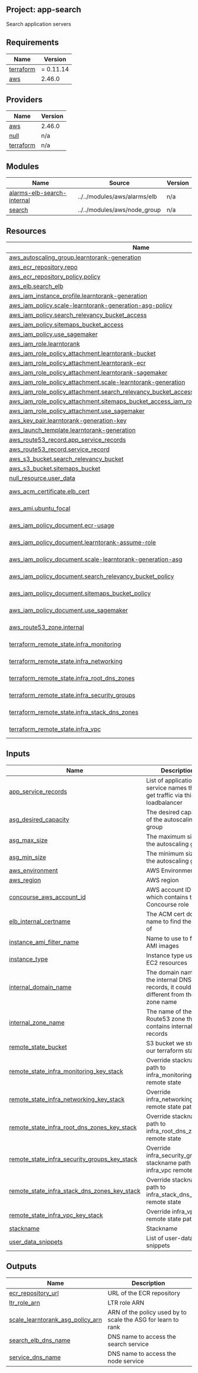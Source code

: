 ## Project: app-search

Search application servers

## Requirements

| Name | Version |
|------|---------|
| <a name="requirement_terraform"></a> [terraform](#requirement\_terraform) | = 0.11.14 |
| <a name="requirement_aws"></a> [aws](#requirement\_aws) | 2.46.0 |

## Providers

| Name | Version |
|------|---------|
| <a name="provider_aws"></a> [aws](#provider\_aws) | 2.46.0 |
| <a name="provider_null"></a> [null](#provider\_null) | n/a |
| <a name="provider_terraform"></a> [terraform](#provider\_terraform) | n/a |

## Modules

| Name | Source | Version |
|------|--------|---------|
| <a name="module_alarms-elb-search-internal"></a> [alarms-elb-search-internal](#module\_alarms-elb-search-internal) | ../../modules/aws/alarms/elb | n/a |
| <a name="module_search"></a> [search](#module\_search) | ../../modules/aws/node_group | n/a |

## Resources

| Name | Type |
|------|------|
| [aws_autoscaling_group.learntorank-generation](https://registry.terraform.io/providers/hashicorp/aws/2.46.0/docs/resources/autoscaling_group) | resource |
| [aws_ecr_repository.repo](https://registry.terraform.io/providers/hashicorp/aws/2.46.0/docs/resources/ecr_repository) | resource |
| [aws_ecr_repository_policy.policy](https://registry.terraform.io/providers/hashicorp/aws/2.46.0/docs/resources/ecr_repository_policy) | resource |
| [aws_elb.search_elb](https://registry.terraform.io/providers/hashicorp/aws/2.46.0/docs/resources/elb) | resource |
| [aws_iam_instance_profile.learntorank-generation](https://registry.terraform.io/providers/hashicorp/aws/2.46.0/docs/resources/iam_instance_profile) | resource |
| [aws_iam_policy.scale-learntorank-generation-asg-policy](https://registry.terraform.io/providers/hashicorp/aws/2.46.0/docs/resources/iam_policy) | resource |
| [aws_iam_policy.search_relevancy_bucket_access](https://registry.terraform.io/providers/hashicorp/aws/2.46.0/docs/resources/iam_policy) | resource |
| [aws_iam_policy.sitemaps_bucket_access](https://registry.terraform.io/providers/hashicorp/aws/2.46.0/docs/resources/iam_policy) | resource |
| [aws_iam_policy.use_sagemaker](https://registry.terraform.io/providers/hashicorp/aws/2.46.0/docs/resources/iam_policy) | resource |
| [aws_iam_role.learntorank](https://registry.terraform.io/providers/hashicorp/aws/2.46.0/docs/resources/iam_role) | resource |
| [aws_iam_role_policy_attachment.learntorank-bucket](https://registry.terraform.io/providers/hashicorp/aws/2.46.0/docs/resources/iam_role_policy_attachment) | resource |
| [aws_iam_role_policy_attachment.learntorank-ecr](https://registry.terraform.io/providers/hashicorp/aws/2.46.0/docs/resources/iam_role_policy_attachment) | resource |
| [aws_iam_role_policy_attachment.learntorank-sagemaker](https://registry.terraform.io/providers/hashicorp/aws/2.46.0/docs/resources/iam_role_policy_attachment) | resource |
| [aws_iam_role_policy_attachment.scale-learntorank-generation](https://registry.terraform.io/providers/hashicorp/aws/2.46.0/docs/resources/iam_role_policy_attachment) | resource |
| [aws_iam_role_policy_attachment.search_relevancy_bucket_access_iam_role_policy_attachment](https://registry.terraform.io/providers/hashicorp/aws/2.46.0/docs/resources/iam_role_policy_attachment) | resource |
| [aws_iam_role_policy_attachment.sitemaps_bucket_access_iam_role_policy_attachment](https://registry.terraform.io/providers/hashicorp/aws/2.46.0/docs/resources/iam_role_policy_attachment) | resource |
| [aws_iam_role_policy_attachment.use_sagemaker](https://registry.terraform.io/providers/hashicorp/aws/2.46.0/docs/resources/iam_role_policy_attachment) | resource |
| [aws_key_pair.learntorank-generation-key](https://registry.terraform.io/providers/hashicorp/aws/2.46.0/docs/resources/key_pair) | resource |
| [aws_launch_template.learntorank-generation](https://registry.terraform.io/providers/hashicorp/aws/2.46.0/docs/resources/launch_template) | resource |
| [aws_route53_record.app_service_records](https://registry.terraform.io/providers/hashicorp/aws/2.46.0/docs/resources/route53_record) | resource |
| [aws_route53_record.service_record](https://registry.terraform.io/providers/hashicorp/aws/2.46.0/docs/resources/route53_record) | resource |
| [aws_s3_bucket.search_relevancy_bucket](https://registry.terraform.io/providers/hashicorp/aws/2.46.0/docs/resources/s3_bucket) | resource |
| [aws_s3_bucket.sitemaps_bucket](https://registry.terraform.io/providers/hashicorp/aws/2.46.0/docs/resources/s3_bucket) | resource |
| [null_resource.user_data](https://registry.terraform.io/providers/hashicorp/null/latest/docs/resources/resource) | resource |
| [aws_acm_certificate.elb_cert](https://registry.terraform.io/providers/hashicorp/aws/2.46.0/docs/data-sources/acm_certificate) | data source |
| [aws_ami.ubuntu_focal](https://registry.terraform.io/providers/hashicorp/aws/2.46.0/docs/data-sources/ami) | data source |
| [aws_iam_policy_document.ecr-usage](https://registry.terraform.io/providers/hashicorp/aws/2.46.0/docs/data-sources/iam_policy_document) | data source |
| [aws_iam_policy_document.learntorank-assume-role](https://registry.terraform.io/providers/hashicorp/aws/2.46.0/docs/data-sources/iam_policy_document) | data source |
| [aws_iam_policy_document.scale-learntorank-generation-asg](https://registry.terraform.io/providers/hashicorp/aws/2.46.0/docs/data-sources/iam_policy_document) | data source |
| [aws_iam_policy_document.search_relevancy_bucket_policy](https://registry.terraform.io/providers/hashicorp/aws/2.46.0/docs/data-sources/iam_policy_document) | data source |
| [aws_iam_policy_document.sitemaps_bucket_policy](https://registry.terraform.io/providers/hashicorp/aws/2.46.0/docs/data-sources/iam_policy_document) | data source |
| [aws_iam_policy_document.use_sagemaker](https://registry.terraform.io/providers/hashicorp/aws/2.46.0/docs/data-sources/iam_policy_document) | data source |
| [aws_route53_zone.internal](https://registry.terraform.io/providers/hashicorp/aws/2.46.0/docs/data-sources/route53_zone) | data source |
| [terraform_remote_state.infra_monitoring](https://registry.terraform.io/providers/hashicorp/terraform/latest/docs/data-sources/remote_state) | data source |
| [terraform_remote_state.infra_networking](https://registry.terraform.io/providers/hashicorp/terraform/latest/docs/data-sources/remote_state) | data source |
| [terraform_remote_state.infra_root_dns_zones](https://registry.terraform.io/providers/hashicorp/terraform/latest/docs/data-sources/remote_state) | data source |
| [terraform_remote_state.infra_security_groups](https://registry.terraform.io/providers/hashicorp/terraform/latest/docs/data-sources/remote_state) | data source |
| [terraform_remote_state.infra_stack_dns_zones](https://registry.terraform.io/providers/hashicorp/terraform/latest/docs/data-sources/remote_state) | data source |
| [terraform_remote_state.infra_vpc](https://registry.terraform.io/providers/hashicorp/terraform/latest/docs/data-sources/remote_state) | data source |

## Inputs

| Name | Description | Type | Default | Required |
|------|-------------|------|---------|:--------:|
| <a name="input_app_service_records"></a> [app\_service\_records](#input\_app\_service\_records) | List of application service names that get traffic via this loadbalancer | `list` | `[]` | no |
| <a name="input_asg_desired_capacity"></a> [asg\_desired\_capacity](#input\_asg\_desired\_capacity) | The desired capacity of the autoscaling group | `string` | `"2"` | no |
| <a name="input_asg_max_size"></a> [asg\_max\_size](#input\_asg\_max\_size) | The maximum size of the autoscaling group | `string` | `"2"` | no |
| <a name="input_asg_min_size"></a> [asg\_min\_size](#input\_asg\_min\_size) | The minimum size of the autoscaling group | `string` | `"2"` | no |
| <a name="input_aws_environment"></a> [aws\_environment](#input\_aws\_environment) | AWS Environment | `string` | n/a | yes |
| <a name="input_aws_region"></a> [aws\_region](#input\_aws\_region) | AWS region | `string` | `"eu-west-1"` | no |
| <a name="input_concourse_aws_account_id"></a> [concourse\_aws\_account\_id](#input\_concourse\_aws\_account\_id) | AWS account ID which contains the Concourse role | `string` | n/a | yes |
| <a name="input_elb_internal_certname"></a> [elb\_internal\_certname](#input\_elb\_internal\_certname) | The ACM cert domain name to find the ARN of | `string` | n/a | yes |
| <a name="input_instance_ami_filter_name"></a> [instance\_ami\_filter\_name](#input\_instance\_ami\_filter\_name) | Name to use to find AMI images | `string` | `""` | no |
| <a name="input_instance_type"></a> [instance\_type](#input\_instance\_type) | Instance type used for EC2 resources | `string` | `"c5.xlarge"` | no |
| <a name="input_internal_domain_name"></a> [internal\_domain\_name](#input\_internal\_domain\_name) | The domain name of the internal DNS records, it could be different from the zone name | `string` | n/a | yes |
| <a name="input_internal_zone_name"></a> [internal\_zone\_name](#input\_internal\_zone\_name) | The name of the Route53 zone that contains internal records | `string` | n/a | yes |
| <a name="input_remote_state_bucket"></a> [remote\_state\_bucket](#input\_remote\_state\_bucket) | S3 bucket we store our terraform state in | `string` | n/a | yes |
| <a name="input_remote_state_infra_monitoring_key_stack"></a> [remote\_state\_infra\_monitoring\_key\_stack](#input\_remote\_state\_infra\_monitoring\_key\_stack) | Override stackname path to infra\_monitoring remote state | `string` | `""` | no |
| <a name="input_remote_state_infra_networking_key_stack"></a> [remote\_state\_infra\_networking\_key\_stack](#input\_remote\_state\_infra\_networking\_key\_stack) | Override infra\_networking remote state path | `string` | `""` | no |
| <a name="input_remote_state_infra_root_dns_zones_key_stack"></a> [remote\_state\_infra\_root\_dns\_zones\_key\_stack](#input\_remote\_state\_infra\_root\_dns\_zones\_key\_stack) | Override stackname path to infra\_root\_dns\_zones remote state | `string` | `""` | no |
| <a name="input_remote_state_infra_security_groups_key_stack"></a> [remote\_state\_infra\_security\_groups\_key\_stack](#input\_remote\_state\_infra\_security\_groups\_key\_stack) | Override infra\_security\_groups stackname path to infra\_vpc remote state | `string` | `""` | no |
| <a name="input_remote_state_infra_stack_dns_zones_key_stack"></a> [remote\_state\_infra\_stack\_dns\_zones\_key\_stack](#input\_remote\_state\_infra\_stack\_dns\_zones\_key\_stack) | Override stackname path to infra\_stack\_dns\_zones remote state | `string` | `""` | no |
| <a name="input_remote_state_infra_vpc_key_stack"></a> [remote\_state\_infra\_vpc\_key\_stack](#input\_remote\_state\_infra\_vpc\_key\_stack) | Override infra\_vpc remote state path | `string` | `""` | no |
| <a name="input_stackname"></a> [stackname](#input\_stackname) | Stackname | `string` | n/a | yes |
| <a name="input_user_data_snippets"></a> [user\_data\_snippets](#input\_user\_data\_snippets) | List of user-data snippets | `list` | n/a | yes |

## Outputs

| Name | Description |
|------|-------------|
| <a name="output_ecr_repository_url"></a> [ecr\_repository\_url](#output\_ecr\_repository\_url) | URL of the ECR repository |
| <a name="output_ltr_role_arn"></a> [ltr\_role\_arn](#output\_ltr\_role\_arn) | LTR role ARN |
| <a name="output_scale_learntorank_asg_policy_arn"></a> [scale\_learntorank\_asg\_policy\_arn](#output\_scale\_learntorank\_asg\_policy\_arn) | ARN of the policy used by to scale the ASG for learn to rank |
| <a name="output_search_elb_dns_name"></a> [search\_elb\_dns\_name](#output\_search\_elb\_dns\_name) | DNS name to access the search service |
| <a name="output_service_dns_name"></a> [service\_dns\_name](#output\_service\_dns\_name) | DNS name to access the node service |
